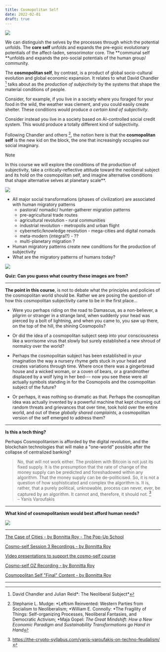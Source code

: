```yaml
---
title: Cosmopolitan Self
date: 2022-02-01
draft: true
---
```


![](https://www.youtube-nocookie.com/watch?v=n_kHaCdVjz8)

We can distinguish the selves by the processes through which the potential unfolds. The **core self** unfolds and expands the pre-egoic evolutionary potentials of the affect-laden, sensorimotor core. The **communal self **unfolds and expands the pro-social potentials of the human group/ community.

The **cosmopolitan self**, by contrast, is a product of global socio-cultural evolution and global economic expansion. It relates to what David Chandler [^1] talks about as the *production of subjectivity* by the systems that shape the material conditions of people.

Consider, for example, if you live in a society where you foraged for your food in the wild, the weather was clement, and you could easily create shelter. These conditions would produce *a certain kind of subjectivity*.

Consider instead you live in a society based on AI-controlled social credit system. This would produce a totally different kind of subjectivity.

Following Chandler and others [^2], the notion here is that the **cosmopolitan self** is the new kid on the block, the one that increasingly occupies our social imaginary.

> [!note]
> In this course we will explore the conditions of the production of subjectivity, take a critically-reflective attitude toward the neoliberal subject and its hold on the cosmopolitan self, and imagine alternative conditions that shape alternative selves at planetary scale**.


![](images/cosmo-self.jpg)

- All major social transformations (phases of civilization) are associated with human migratory patterns
  - pastoral/ nomadic/ hunter-gatherer migration patterns
  - pre-agricultural trade routes
  - agricultural revolution - rural communities
  - industrial revolution - metropolis and urban flight
  - cybernetic/knowledge revolution - mega-cities and digital nomads
  - meta-modern (integral?) - ??
  - multi-planetary migration ?
- Human migratory patterns create new conditions for the production of subjectivity
- What are the migratory patterns of humans today?

![](images/cosmo-self-2.jpg)


**Quiz: Can you guess what country these images are from?**

---

**The point in this course**, is not to debate what the principles and policies of the cosmopolitan world should be. Rather we are posing the question of how this cosmopolitan subjectivity came to be in the first place...

-   Were you perhaps riding on the road to Damascus, as a non-believer, a pilgrim or stranger in a strange land, when suddenly your head was pierced by a bolt of lightning, and when you came to, you saw up there, on the top of the hill, the shining Cosmopolis?

-   Or did the idea of a cosmopolitan subject seep into your consciousness like a worrisome virus that slowly but surely established a new shroud of normalcy over the world?

-   Perhaps the cosmopolitan subject has been established in your imagination the way a nursery rhyme gets stuck in your head and creates variations through time. Where once there was a gingerbread house and a wicked woman, or a coven of bears, or a grandmother displaced by a wolf lying in her bed--- now you see these were all actually symbols standing in for the Cosmopolis and the cosmopolitan subject of the future?

-   Or perhaps, it was nothing so dramatic as that. Perhaps the cosmoplitan idea was actually invented by a powerful machine that kept churning out random threats and grievances that over time, took hold over the entire world, and out of these *globally shared complaints*, a cosmopolitan version of the self emerged to address them?

* * * * *

**Is this a tech thing?**

Perhaps Cosmopolitanism is afforded by the digital revolution, and the blockchain technologies that will make a "one-world" possible after the collapse of centralized banking?

> No, that will not work either. The problem with Bitcoin is not just its fixed supply. It is the presumption that the rate of change of the money supply can be predicted and foreshadowed within any algorithm. That the money supply can be de-politicised. So, it is not a question of how sophisticated and complex the algorithm is. It is, rather, that a purely political, unknowable, process can never, ever, be captured by an algorithm. It cannot and, therefore, it should not. [^3] \
> – Yanis Varoufakis

* * * * *

**What kind of cosmopolitanism would best afford human needs?**

![](images/human-needs-matrix.jpg)

---

[The Case of Cities - by Bonnitta Roy - The Pop-Up School](https://bonnittaroy.substack.com/p/the-case-of-cities)

[Cosmo-self Session 3 Recordings - by Bonnitta Roy](https://bonnittaroy.substack.com/p/cosmo-self-session-3-recordings/comments)

[Video presentations to support the cosmo-self course](https://bonnittaroy.substack.com/p/video-presentations-to-support-the)

[Cosmo-self OZ Recording - by Bonnitta Roy](https://bonnittaroy.substack.com/p/cosmo-self-oz-recording)

[Cosmopolitan Self "Final" Content - by Bonnitta Roy](https://bonnittaroy.substack.com/p/cosmopolitan-self-final-content)

---


[^1]: David Chandler and Julian Reid*: The Neoliberal Subject*

[^2]: Stephanie L. Mudge: *Leftism Reinvented: Western Parties from Socialism to Neoliberalism; *William E. Connolly: *The Fragility of Things: Self-organizing Processes, Neoliberal Fantasies, and Democratic Activism; *Maja Gopel: *The Great Mindshift: How a New Economic Paradigm and Sustainability Transformations go Hand in Hand*

[^3]: https://the-crypto-syllabus.com/yanis-varoufakis-on-techno-feudalism/
